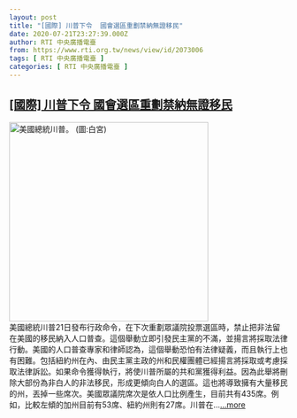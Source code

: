 ```yaml
---
layout: post
title: "[國際] 川普下令  國會選區重劃禁納無證移民"
date: 2020-07-21T23:27:39.000Z
author: RTI 中央廣播電臺
from: https://www.rti.org.tw/news/view/id/2073006
tags: [ RTI 中央廣播電臺 ]
categories: [ RTI 中央廣播電臺 ]
---
```

<!--1595374059000-->
[[國際] 川普下令  國會選區重劃禁納無證移民](https://www.rti.org.tw/news/view/id/2073006)
------

<div>
<img src="https://static.rti.org.tw/assets/thumbnails/2020/07/16/c09a3e14a405499cf8c42bf63fe29d7a.jpg" width="360" alt="美國總統川普。 (圖:白宮)" title="美國總統川普。 (圖:白宮)"><br>美國總統川普21日發布行政命令，在下次重劃眾議院投票選區時，禁止把非法留在美國的移民納入人口普查。這個舉動立即引發民主黨的不滿，並揚言將採取法律行動。美國的人口普查專家和律師認為，這個舉動恐怕有法律疑義，而且執行上也有困難。包括紐約州在內、由民主黨主政的州和民權團體已經揚言將採取或考慮採取法律訴訟。如果命令獲得執行，將使川普所屬的共和黨獲得利益。因為此舉將刪除大部份為非白人的非法移民，形成更傾向白人的選區。這也將導致擁有大量移民的州，丟掉一些席次。美國眾議院席次是依人口比例產生，目前共有435席。例如，比較左傾的加州目前有53席、紐約州則有27席。川普在...<a target="_blank" href="https://www.rti.org.tw/news/view/id/2073006">...more</a>
</div>
